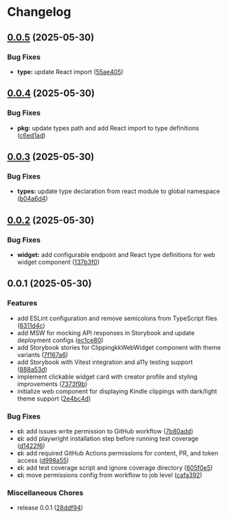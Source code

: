 # Changelog

## [0.0.5](https://github.com/clippingkk/web-widget/compare/v0.0.4...v0.0.5) (2025-05-30)


### Bug Fixes

* **type:** update React import ([55ae405](https://github.com/clippingkk/web-widget/commit/55ae405e10d371c0c74cb0445b01ad454d806d2f))

## [0.0.4](https://github.com/clippingkk/web-widget/compare/v0.0.3...v0.0.4) (2025-05-30)


### Bug Fixes

* **pkg:** update types path and add React import to type definitions ([c6ed1ad](https://github.com/clippingkk/web-widget/commit/c6ed1adfeb2c80c5ee7343263d95fd4b6d382f52))

## [0.0.3](https://github.com/clippingkk/web-widget/compare/v0.0.2...v0.0.3) (2025-05-30)


### Bug Fixes

* **types:** update type declaration from react module to global namespace ([b04a6d4](https://github.com/clippingkk/web-widget/commit/b04a6d4881e569bf88fbae077fedbbd81f0a597f))

## [0.0.2](https://github.com/clippingkk/web-widget/compare/v0.0.1...v0.0.2) (2025-05-30)


### Bug Fixes

* **widget:** add configurable endpoint and React type definitions for web widget component ([137b3f0](https://github.com/clippingkk/web-widget/commit/137b3f0b07c5e5e014ef2fa15b07e4aac66ddd1a))

## 0.0.1 (2025-05-30)


### Features

* add ESLint configuration and remove semicolons from TypeScript files ([6311d4c](https://github.com/clippingkk/web-widget/commit/6311d4cf67a783db4f3667f54bf080d2b787b1a9))
* add MSW for mocking API responses in Storybook and update deployment configs ([ec1ce80](https://github.com/clippingkk/web-widget/commit/ec1ce80bf3fe8a6d4e6e87cf625c1ec0d29825d2))
* add Storybook stories for ClippingkkWebWidget component with theme variants ([7f167a6](https://github.com/clippingkk/web-widget/commit/7f167a65cf9a7ae9bc4de6ba1174454a12633a06))
* add Storybook with Vitest integration and a11y testing support ([888a53d](https://github.com/clippingkk/web-widget/commit/888a53d04868fa610b9ade88808c435e38aaa830))
* implement clickable widget card with creator profile and styling improvements ([7373f9b](https://github.com/clippingkk/web-widget/commit/7373f9b17d6b8c0b0728bcab15c1a9111b2dcc31))
* initialize web component for displaying Kindle clippings with dark/light theme support ([2e4bc4d](https://github.com/clippingkk/web-widget/commit/2e4bc4d70b28770f08906fd6a4d5e9f69b2ec8ab))


### Bug Fixes

* **ci:** add issues write permission to GitHub workflow ([7b80add](https://github.com/clippingkk/web-widget/commit/7b80add4ccf39379640e91835886531e9bdf7208))
* **ci:** add playwright installation step before running test coverage ([d1422f6](https://github.com/clippingkk/web-widget/commit/d1422f61918104524a63f125d5c462b3421399d0))
* **ci:** add required GitHub Actions permissions for content, PR, and token access ([d998a55](https://github.com/clippingkk/web-widget/commit/d998a55c08ced548a569a8ed66a1744366c5223e))
* **ci:** add test coverage script and ignore coverage directory ([605f0e5](https://github.com/clippingkk/web-widget/commit/605f0e524eb1e741e69ab19093be5ae34384e436))
* **ci:** move permissions config from workflow to job level ([cafa392](https://github.com/clippingkk/web-widget/commit/cafa39226af7eee51de9a6713d1765c31720870b))


### Miscellaneous Chores

* release 0.0.1 ([28ddf94](https://github.com/clippingkk/web-widget/commit/28ddf94d404f923ff91a0452ec5581c6b00aa54b))
